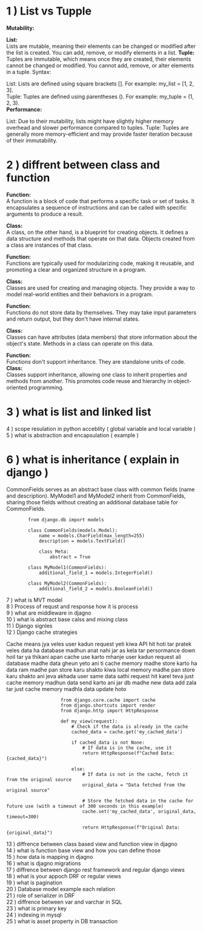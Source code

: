 
# 1 ) List vs Tupple <br>
**Mutability:**

**List: <br>**
Lists are mutable, meaning their elements can be changed or modified after the list is created. You can add, remove, or modify elements in a list.
**Tuple:** <br>
Tuples are immutable, which means once they are created, their elements cannot be changed or modified. You cannot add, remove, or alter elements in a tuple.
Syntax:

List: Lists are defined using square brackets []. For example: my_list = [1, 2, 3]. <br>
Tuple: Tuples are defined using parentheses (). For example: my_tuple = (1, 2, 3).<br>
**Performance:**

List: Due to their mutability, lists might have slightly higher memory overhead and slower performance compared to tuples.
Tuple: Tuples are generally more memory-efficient and may provide faster iteration because of their immutability.


# 2 ) diffrent between class and function <br>

**Function:** <br> A function is a block of code that performs a specific task or set of tasks. It encapsulates a sequence of instructions and can be called with specific arguments to produce a result. <br>

**Class:** <br> A class, on the other hand, is a blueprint for creating objects. It defines a data structure and methods that operate on that data. Objects created from a class are instances of that class. <br>

**Function:** <br> Functions are typically used for modularizing code, making it reusable, and promoting a clear and organized structure in a program. <br>

**Class:** <br> Classes are used for creating and managing objects. They provide a way to model real-world entities and their behaviors in a program. <br>

**Function:** <br> Functions do not store data by themselves. They may take input parameters and return output, but they don't have internal states. <br>

**Class:** <br> Classes can have attributes (data members) that store information about the object's state. Methods in a class can operate on this data. <br>


**Function:** <br> Functions don't support inheritance. They are standalone units of code. <br>
**Class:** <br> Classes support inheritance, allowing one class to inherit properties and methods from another. This promotes code reuse and hierarchy in object-oriented programming. <br>



# 3 ) what is list and linked list <br>
4 ) scope resulation in python acceblity ( global variable and local variable ) <br>
5 ) what is abstraction and encapsulation ( example ) <br>
# 6 ) what is inheritance ( explain in django ) <br>

CommonFields serves as an abstract base class with common fields (name and description). MyModel1 and MyModel2 inherit from CommonFields, sharing those fields without creating an additional database table for CommonFields.

            from django.db import models
            
            class CommonFields(models.Model):
                name = models.CharField(max_length=255)
                description = models.TextField()
            
                class Meta:
                    abstract = True
            
            class MyModel1(CommonFields):
                additional_field_1 = models.IntegerField()
            
            class MyModel2(CommonFields):
                additional_field_2 = models.BooleanField()


7 ) what is MVT model  <br>
8 ) Process of requst and response how it is process <br>
9 ) what are middleware in djagno <br>
10 ) what is abstract base calss and mixing class <br>
11 ) Django signles <br>
12 ) Django cache strategies  <br>

Cache means jya veles user kadun request yeti kiwa API hit hoti tar pratek veles data ha database madhun anat nahi jar as kela tar persormance down hoil tar ya thikani apan
cache use karto mhanje user kadun request ali database madhe data gheun yeto ani ti cache memory madhe store karto ha data ram madhe pan store karu shakto kiwa local memory madhe
pan store karu shakto ani jeva akhada user same data sathi request hit karel teva just cache memory madhun data send karto ani jar db madhe new data add zala tar just cache memory
madhla data update hoto

                        from django.core.cache import cache
                        from django.shortcuts import render
                        from django.http import HttpResponse
                        
                        def my_view(request):
                            # Check if the data is already in the cache
                            cached_data = cache.get('my_cached_data')
                        
                            if cached_data is not None:
                                # If data is in the cache, use it
                                return HttpResponse(f"Cached Data: {cached_data}")
                        
                            else:
                                # If data is not in the cache, fetch it from the original source
                                original_data = "Data fetched from the original source"
                        
                                # Store the fetched data in the cache for future use (with a timeout of 300 seconds in this example)
                                cache.set('my_cached_data', original_data, timeout=300)
                        
                                return HttpResponse(f"Original Data: {original_data}")


13 ) diffrence between class based view and function view in djagno <br>
14 ) what is function base view and how you can define those <br>
15 ) how data is mapping in djagno <br>
16 ) what is djagno migrations <br>
17 ) diffrence between django rest framework and regular django views <br>
18 ) what is your appoch DRF or regular views <br>
19 ) what is pagination <br>
20 ) Database model example each relation <br>
21 ) role of serializer in DRF <br>
22 ) diffrence between var and varchar in SQL <br>
23 ) what is primary key  <br>
24 ) indexing in mysql <br>
25 ) what is asset property in DB transaction
      
 
